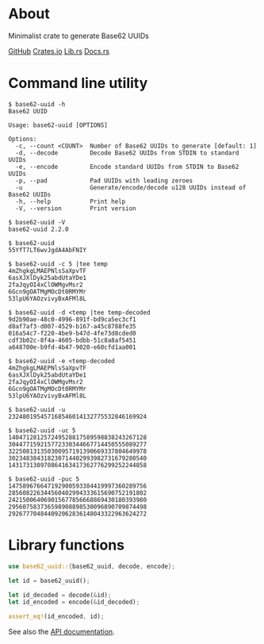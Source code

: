 # About

Minimalist crate to generate Base62 UUIDs

[GitHub](https://github.com/qtfkwk/base62-uuid)
[Crates.io](https://crates.io/crates/base62-uuid)
[Lib.rs](https://lib.rs/crates/base62-uuid)
[Docs.rs](https://docs.rs/base62-uuid/latest/base62_uuid/)

# Command line utility

```text
$ base62-uuid -h
Base62 UUID

Usage: base62-uuid [OPTIONS]

Options:
  -c, --count <COUNT>  Number of Base62 UUIDs to generate [default: 1]
  -d, --decode         Decode Base62 UUIDs from STDIN to standard UUIDs
  -e, --encode         Encode standard UUIDs from STDIN to Base62 UUIDs
  -p, --pad            Pad UUIDs with leading zeroes
  -u                   Generate/encode/decode u128 UUIDs instead of Base62 UUIDs
  -h, --help           Print help
  -V, --version        Print version
```

```text
$ base62-uuid -V
base62-uuid 2.2.0
```

```text
$ base62-uuid
55YfT7LT6wvJgdA4AbFNIY
```

```text
$ base62-uuid -c 5 |tee temp
4mZhgkgLMAEPNlsSaXpvTF
6asXJXlDyk25abdUtaYDe1
2faJqyOI4xClOWMgvMsr2
6Gcn9gOATMgMOcDt0RMYMr
53lpU6YAOzvivyBxAFMl8L
```

```text
$ base62-uuid -d <temp |tee temp-decoded
9d2b90ae-48c0-4996-891f-bd9ca5ec3cf1
d8af7af3-d007-4529-b167-a45c8788fe35
016a54c7-f220-4be9-b47d-4fe73d8cded0
cdf3b02c-8f4a-4605-bdbb-51c8a8af5451
a648700e-b9fd-4b47-9020-e60cfd1aa001
```

```text
$ base62-uuid -e <temp-decoded
4mZhgkgLMAEPNlsSaXpvTF
6asXJXlDyk25abdUtaYDe1
2faJqyOI4xClOWMgvMsr2
6Gcn9gOATMgMOcDt0RMYMr
53lpU6YAOzvivyBxAFMl8L
```

```text
$ base62-uuid -u
232480195457168546014132775532846169924
```

```text
$ base62-uuid -uc 5
140471281257249528817589598838243267128
304477159215772330344667714450555089277
322508131350300957191390669337804649978
302348384318230714402993982731679280540
143173130970864163417362776299252244858
```

```text
$ base62-uuid -puc 5
147589676647192900593384419997360289756
285608226344560402994333615690752191802
242150064069015677856668869430180393980
295607583736598908898530096890709874498
292677704844092062836148043322963624272
```

# Library functions

```Rust
use base62_uuid::{base62_uuid, decode, encode};

let id = base62_uuid();

let id_decoded = decode(&id);
let id_encoded = encode(&id_decoded);

assert_eq!(id_encoded, id);
```

See also the [API documentation](https://docs.rs/base62-uuid/latest/base62_uuid/).

